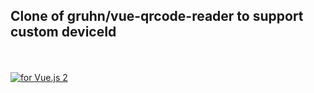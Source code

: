 <p align="center">
  <h2>Clone of gruhn/vue-qrcode-reader to support custom deviceId</h2>

  <br>
  <br>

  <a href="https://vuejs.org/">
    <img src="https://img.shields.io/badge/vue-2.x-brightgreen.svg" alt="for Vue.js 2">
  </a>
</p>
